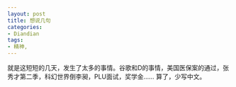```yaml
---
layout: post
title: 想说几句
categories:
- Diandian
tags:
- 精神, 
---
```

就是这短短的几天，发生了太多的事情。谷歌和D的事情，美国医保案的通过，张秀才第二季，科幻世界倒李昶，PLU面试，奖学金…… 算了，少写中文。